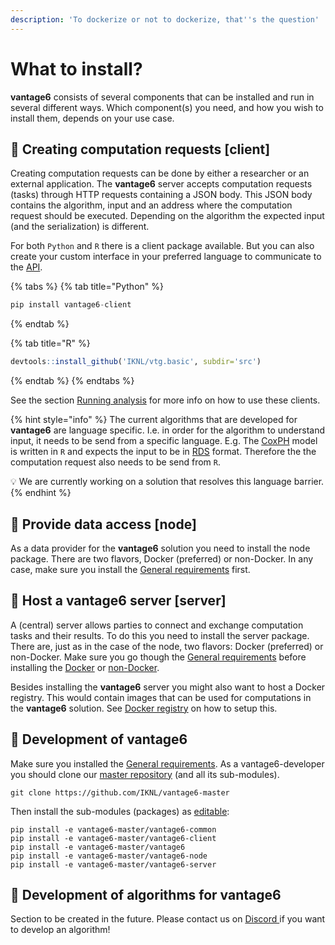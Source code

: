 ```yaml
---
description: 'To dockerize or not to dockerize, that''s the question'
---
```


# What to install?

**vantage6** consists of several components that can be installed and run in several different ways. Which component\(s\) you need, and how you wish to install them, depends on your use case.

## 📧 Creating computation requests **\[client\]**

Creating computation requests can be done by either a researcher or an external application. The **vantage6** server accepts computation requests \(tasks\) through HTTP requests containing a JSON body. This JSON body contains the algorithm, input and an address where the computation request should be executed. Depending on the algorithm the expected input \(and the serialization\) is different.

For both `Python` and `R` there is a client package available. But you can also create your custom interface in your preferred language to communicate to the [API](https://trolltunga.vantage6.ai/apidocs).

{% tabs %}
{% tab title="Python" %}
```python
pip install vantage6-client
```
{% endtab %}

{% tab title="R" %}
```r
devtools::install_github('IKNL/vtg.basic', subdir='src')
```
{% endtab %}
{% endtabs %}

See the section [Running analysis](../usage/running-analyses/) for more info on how to use these clients.

{% hint style="info" %}
The current algorithms that are developed for **vantage6** are language specific. I.e. in order for the algorithm to understand input, it needs to be send from a specific language. E.g. The [CoxPH](https://github.com/IKNL/vtg.coxph) model is written in `R` and expects the input to be in [RDS](https://www.rdocumentation.org/packages/base/versions/3.6.2/topics/readRDS) format. Therefore the the computation request also needs to be send from `R`.

💡 We are currently working on a solution that resolves this language barrier.
{% endhint %}

## 💁 Provide data access **\[node\]**

As a data provider for the **vantage6** solution you need to install the node package. There are two flavors, Docker \(preferred\) or non-Docker. In any case, make sure you install the [General requirements](general-requirements.md) first.

## 🚉 Host a vantage6 server **\[server\]**

A \(central\) server allows parties to connect and exchange computation tasks and their results. To do this you need to install the server package. There are, just as in the case of the node, two flavors: Docker \(preferred\) or non-Docker. Make sure you go though the [General requirements](general-requirements.md) before installing the [Docker](dockerized-installation.md) or [non-Docker](non-dockerized-installation.md).

Besides installing the **vantage6** server you might also want to host a Docker registry. This would contain images that can be used for computations in the **vantage6** solution. See [Docker registry](docker-registry.md) on how to setup this.

## 👷 Development of vantage6

Make sure you installed the [General requirements](general-requirements.md). As a vantage6-developer you should clone our [master repository](https://github.com/iknl/vantage6-master) \(and all its sub-modules\).

```text
git clone https://github.com/IKNL/vantage6-master
```

Then install the sub-modules \(packages\) as [editable](https://pip.pypa.io/en/stable/reference/pip_install/#editable-installs):

```text
pip install -e vantage6-master/vantage6-common
pip install -e vantage6-master/vantage6-client
pip install -e vantage6-master/vantage6
pip install -e vantage6-master/vantage6-node
pip install -e vantage6-master/vantage6-server
```

## 🚧 Development of algorithms for vantage6

Section to be created in the future. Please contact us on [Discord ](https://discord.gg/WxcrzXp)if you want to develop an algorithm!

